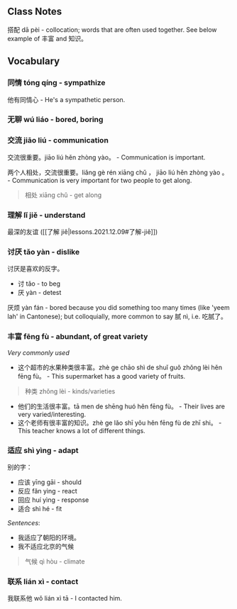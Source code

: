 
## Class Notes

搭配 dā pèi - collocation; words that are often used together.  See below example of 丰富 and 知识。

## Vocabulary

### 同情 tóng qíng - sympathize

他有同情心 - He's a sympathetic person.

### 无聊 wú liáo - bored, boring

### 交流 jiāo liú - communication

交流很重要。jiāo liú hěn zhòng yào。 - Communication is important.

两个人相处，交流很重要。liǎng gè rén xiāng chǔ ， jiāo liú hěn zhòng yào 。 - Communication is very important for two people to get along.

> 相处 xiāng chǔ - get along

### 理解 lǐ jiě - understand

最深的友谊 ([[了解 jiě|lessons.2021.12.09#了解-jiě]])

### 讨厌 tǎo yàn - dislike

讨厌是喜欢的反字。

- 讨 tǎo - to beg
- 厌 yàn - detest

厌烦 yàn fán - bored because you did something too many times (like 'yeem lah' in Cantonese); but colloquially, more common to say 腻 nì, i.e. 吃腻了。

### 丰富 fēng fù - abundant, of great variety

_Very commonly used_

- 这个超市的水果种类很丰富。zhè ge chāo shì de shuǐ guǒ zhǒng lèi hěn fēng fù。 - This supermarket has a good variety of fruits.

> 种类 zhǒng lèi - kinds/varieties

- 他们的生活很丰富。tā men de shēng huó hěn fēng fù。 - Their lives are very varied/interesting.
- 这个老师有很丰富的知识。zhè ge lǎo shī yǒu hěn fēng fù de zhī shi。 - This teacher knows a lot of different things.

### 适应 shì yìng - adapt

别的字：
- 应该 yīng gāi - should
- 反应 fǎn yìng - react
- 回应 huí yìng - response
- 适合 shì hé - fit

_Sentences_:
- 我适应了朝阳的环境。
- 我不适应北京的气候

> 气候 qì hòu - climate

### 联系 lián xì - contact

我联系他 wǒ lián xì tā - I contacted him.

